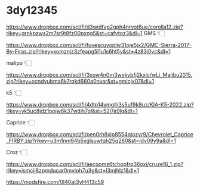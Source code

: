 # 3dy12345


https://www.dropbox.com/scl/fi/d3widfvp2gph4nrvot6ue/corolla12.zip?rlkey=grnkpzws2m7sr9t8fz00pxng5&st=cafvtoz3&dl=1
GMS 👇🏻


https://www.dropbox.com/scl/fi/fuvescuvoplw31oje5jx2/GMC-Sierra-2017-By-Firas.zip?rlkey=xomznjz3zfeapg5i1u1s6ht5y&st=4z83j0vc&dl=1

malipo  👇🏻

https://www.dropbox.com/scl/fi/3xow4n0m3wxkvbfj2kxic/wLi_Malibu2015.zip?rlkey=ocndvubma6k7rqkd660a0nvar&st=gmicjx07&dl=1

k5 👇🏻

https://www.dropbox.com/scl/fi/4dtp14vmglh3s5uf9k8uz/KIA-K5-2022.zip?rlkey=yk5uc8jdz1pojw6k37wdih7ql&st=52l7a9lq&dl=1

Caprice 👇🏻

https://www.dropbox.com/scl/fi/pen0rh8xip8554qjozyr9/Chevrolet_Caprice_FIRBY.zip?rlkey=u3m1nm94b5xglsuwtqh25q280&st=jdv09y9a&dl=1

Croz 👇🏻

https://www.dropbox.com/scl/fi/aecgomz6tchopfrq36oxi/cruze16_1.zip?rlkey=ismcij8zpmduoar0mviph7u3g&st=l3mjhlz1&dl=1


https://modsfire.com/0I40at3yH413c59
